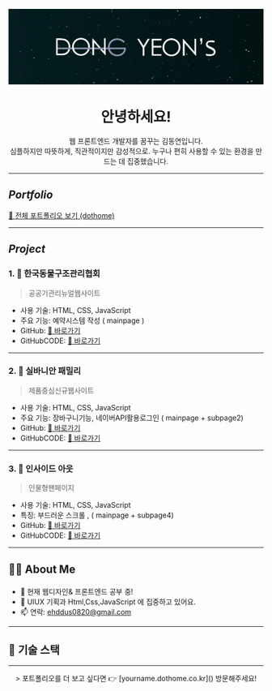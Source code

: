 <p align="center">
  <img src="img/profileimg.png"; width="600" height="auto" alt="프로필 이미지">
</p>

<h1 align="center">안녕하세요!</h1>
<p align="center">웹 프론트엔드 개발자를 꿈꾸는 김동연입니다. <br>
심플하지만 따뜻하게, 직관적이지만 감성적으로. 누구나 편히 사용할 수 있는 환경을 만드는 데 집중했습니다.</p>

---

 ##  *Portfolio*

[📂 전체 포트폴리오 보기 (dothome)](http://kimdongyeon.dothome.co.kr/)


---

## *Project*

### 1. 📌 **한국동물구조관리협회**
> 공공기관리뉴얼웹사이트

- 사용 기술: HTML, CSS, JavaScript
- 주요 기능: 예약시스템 작성 ( mainpage )
- GitHub: [🔗 바로가기](https://kimdongyeon99.github.io/study310/project001/index_my.html)
- GitHubCODE: [🔗 바로가기]()

---

### 2. 📌 **실바니안 패밀리**
> 제품중심신규웹사이트

- 사용 기술: HTML, CSS, JavaScript
- 주요 기능: 장바구니기능, 네이버API활용로그인 ( mainpage  + subpage2)
- GitHub: [🔗 바로가기](https://kimdongyeon99.github.io/study310/project002/index_001.html)
- GitHubCODE: [🔗 바로가기]()

---

### 3. 📌 **인사이드 아웃**
> 인물형팬페이지

- 사용 기술: HTML, CSS, JavaScript
- 특징: 부드러운 스크롤 , ( mainpage  + subpage4)
- GitHub: [🔗 바로가기](https://kimdongyeon99.github.io/study310/project003/index_my.html)
- GitHubCODE: [🔗 바로가기]()

---

## 👩‍💻 About Me</p>

- 🔭 현재 웹디자인& 프론트엔드 공부 중!
- 🌱 UIUX 기획과 Html,Css,JavaScript 에 집중하고 있어요.
- 📫 연락: ehddus0820@gmail.com

---

## 🧰 기술 스택





---

<p align="center">> 포트폴리오를 더 보고 싶다면 👉 [yourname.dothome.co.kr]() 방문해주세요!</p>
